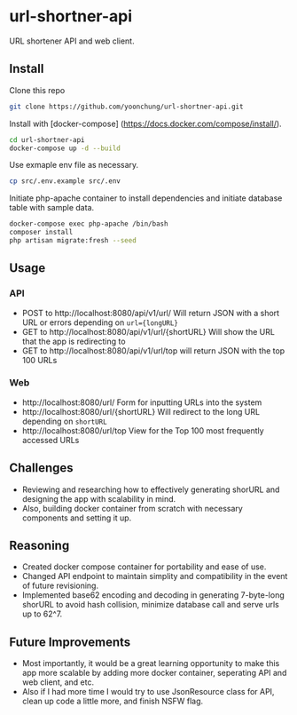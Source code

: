 # url-shortner-api
URL shortener API and web client.

## Install
Clone this repo
``` bash
git clone https://github.com/yoonchung/url-shortner-api.git
```

Install with [docker-compose] (https://docs.docker.com/compose/install/).
``` bash
cd url-shortner-api
docker-compose up -d --build
```

Use exmaple env file as necessary.
``` bash
cp src/.env.example src/.env
```

Initiate php-apache container to install dependencies and initiate database table with sample data.
``` bash
docker-compose exec php-apache /bin/bash
composer install
php artisan migrate:fresh --seed
```

## Usage
### API
- POST to http://localhost:8080/api/v1/url/
Will return JSON with a short URL or errors depending on `url={longURL}`
- GET to http://localhost:8080/api/v1/url/{shortURL}
Will show the URL that the app is redirecting to
- GET to http://localhost:8080/api/v1/url/top
will return JSON with the top 100 URLs

### Web
- http://localhost:8080/url/
Form for inputting URLs into the system
- http://localhost:8080/url/{shortURL}
Will redirect to the long URL depending on `shortURL`
- http://localhost:8080/url/top
View for the Top 100 most frequently accessed URLs

## Challenges
- Reviewing and researching how to effectively generating shorURL and designing the app with scalability in mind.
- Also, building docker container from scratch with necessary components and setting it up.

## Reasoning
- Created docker compose container for portability and ease of use.
- Changed API endpoint to maintain simplity and compatibility in the event of future revisioning.
- Implemented base62 encoding and decoding in generating 7-byte-long shorURL to avoid hash collision, minimize database call and serve urls up to 62^7.

## Future Improvements
- Most importantly, it would be a great learning opportunity to make this app more scalable by adding more docker container, seperating API and web client, and etc.
- Also if I had more time I would try to use JsonResource class for API, clean up code a little more, and finish NSFW flag.

